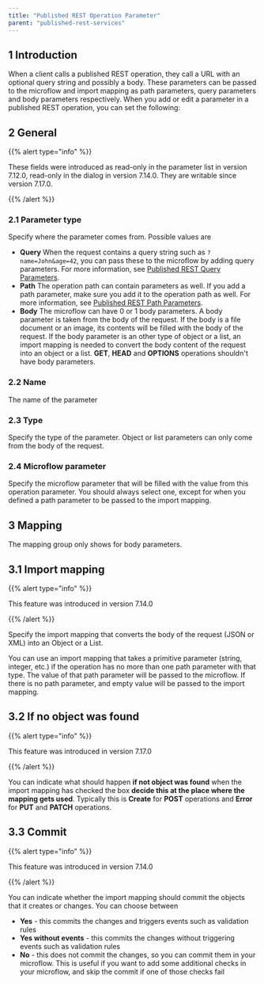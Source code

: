 ```yaml
---
title: "Published REST Operation Parameter"
parent: "published-rest-services"
---
```


## 1 Introduction

When a client calls a published REST operation, they call a URL with an optional query string and possibly a body. These parameters can be passed to the microflow and import mapping as path parameters, query parameters and body parameters respectively. When you add or edit a parameter in a published REST operation, you can set the following:

## 2 General

{{% alert type="info" %}}

These fields were introduced as read-only in the parameter list in version 7.12.0, read-only in the dialog in version 7.14.0. They are writable since version 7.17.0.

{{% /alert %}}

### 2.1 Parameter type

Specify where the parameter comes from. Possible values are

* **Query** When the request contains a query string such as `?name=John&age=42`, you can pass these to the microflow by adding query parameters. For more information, see [Published REST Query Parameters](published-rest-query-parameters).
* **Path** The operation path can contain parameters as well. If you add a path parameter, make sure you add it to the operation path as well. For more information, see [Published REST Path Parameters](published-rest-path-parameters).
* **Body** The microflow can have 0 or 1 body parameters. A body parameter is taken from the body of the request. If the body is a file document or an image, its contents will be filled with the body of the request. If the body parameter is an other type of object or a list, an import mapping is needed to convert the body content of the request into an object or a list. **GET**, **HEAD** and **OPTIONS** operations shouldn't have body parameters.

### 2.2 Name

The name of the parameter

### 2.3 Type

Specify the type of the parameter. Object or list parameters can only come from the body of the request.

### 2.4 Microflow parameter

Specify the microflow parameter that will be filled with the value from this operation parameter. You should always select one, except for when you defined a path parameter to be passed to the import mapping.

## 3 Mapping

The mapping group only shows for body parameters.

## 3.1 Import mapping

{{% alert type="info" %}}

This feature was introduced in version 7.14.0

{{% /alert %}}

Specify the import mapping that converts the body of the request (JSON or XML) into an Object or a List.

You can use an import mapping that takes a primitive parameter (string, integer, etc.) if the operation has no more than one path parameter with that type. The value of that path parameter will be passed to the microflow. If there is no path parameter, and empty value will be passed to the import mapping.

## 3.2 If no object was found

{{% alert type="info" %}}

This feature was introduced in version 7.17.0

{{% /alert %}}

You can indicate what should happen **if not object was found** when the import mapping has checked the box **decide this at the place where the mapping gets used**. Typically this is **Create** for **POST** operations and **Error** for **PUT** and **PATCH** operations.

## 3.3 Commit

{{% alert type="info" %}}

This feature was introduced in version 7.14.0

{{% /alert %}}

You can indicate whether the import mapping should commit the objects that it creates or changes. You can choose between

* **Yes** - this commits the changes and triggers events such as validation rules
* **Yes without events** - this commits the changes without triggering events such as validation rules
* **No** - this does not commit the changes, so you can commit them in your microflow. This is useful if you want to add some additional checks in your microflow, and skip the commit if one of those checks fail
